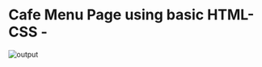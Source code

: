 # Cafe Menu Page using basic HTML-CSS -

![output](https://user-images.githubusercontent.com/105339279/175024528-ab9ababf-f60d-49e8-9be6-b75c6e87f6e6.png)
